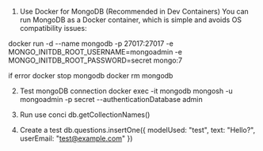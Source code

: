1. Use Docker for MongoDB (Recommended in Dev Containers)
You can run MongoDB as a Docker container, which is simple and avoids OS compatibility issues:

docker run -d --name mongodb -p 27017:27017 -e MONGO_INITDB_ROOT_USERNAME=mongoadmin -e MONGO_INITDB_ROOT_PASSWORD=secret mongo:7

if error
docker stop mongodb
docker rm mongodb

2. Test mongoDB connection
docker exec -it mongodb mongosh -u mongoadmin -p secret --authenticationDatabase admin

3. Run
use conci
db.getCollectionNames()

4. Create a test
db.questions.insertOne({ modelUsed: "test", text: "Hello?", userEmail: "test@example.com" })